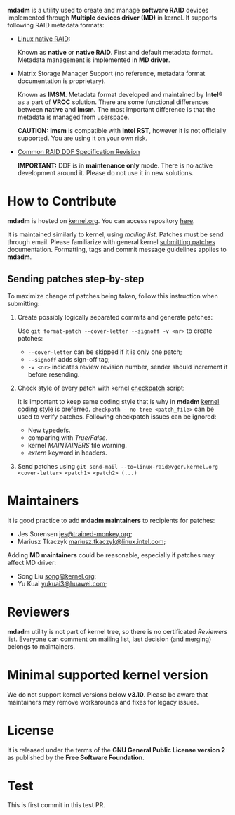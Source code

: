 **mdadm** is a utility used to create and manage **software RAID** devices implemented through
**Multiple devices driver (MD)** in kernel. It supports following RAID metadata formats:

* [Linux native RAID](https://raid.wiki.kernel.org/index.php/RAID_superblock_formats):

  Known as **native** or **native RAID**. First and default metadata format. Metadata management
  is implemented in **MD driver**.

* Matrix Storage Manager Support (no reference, metadata format documentation is proprietary).

  Known as **IMSM**. Metadata format developed and maintained by **Intel®** as a part of **VROC**
  solution. There are some functional differences between **native** and **imsm**. The most
  important difference is that the metadata is managed from userspace.

  **CAUTION:** **imsm** is compatible with **Intel RST**, however it is not officially supported.
  You are using it on your own risk.

* [Common RAID DDF Specification Revision](https://www.snia.org/sites/default/files/SNIA_DDF_Technical_Position_v2.0.pdf)

    **IMPORTANT:** DDF is in **maintenance only** mode. There is no active development around it.
    Please do not use it in new solutions.

# How to Contribute

 **mdadm** is hosted on [kernel.org](https://kernel.org/). You can access repository
[here](https://git.kernel.org/pub/scm/utils/mdadm/mdadm.git).

It is maintained similarly to kernel, using *mailing list*. Patches must be send through email.
Please familiarize with general kernel
[submitting patches](https://www.kernel.org/doc/html/v4.17/process/submitting-patches.html)
documentation. Formatting, tags and commit message guidelines applies to **mdadm**.

## Sending patches step-by-step

To maximize change of patches being taken, follow this instruction when submitting:

1. Create possibly logically separated commits and generate patches:

   Use ``git format-patch --cover-letter --signoff -v <nr>`` to create patches:
   * ``--cover-letter`` can be skipped if it is only one patch;
   * ``--signoff`` adds sign-off tag;
   * ``-v <nr>`` indicates review revision number, sender should increment it before resending.

2. Check style of every patch with kernel
   [checkpatch](https://docs.kernel.org/dev-tools/checkpatch.html) script:

   It is important to keep same coding style that is why in **mdadm**
   [kernel coding style](https://www.kernel.org/doc/html/v4.10/process/coding-style.html)
   is preferred. ``checkpath --no-tree <patch_file>`` can be used to verify patches.
   Following checkpatch issues can be ignored:
   - New typedefs.
   - comparing with *True/False*.
   - kernel *MAINTAINERS* file warning.
   - *extern* keyword in headers.

3. Send patches using ``git send-mail --to=linux-raid@vger.kernel.org <cover-letter> <patch1> <patch2> (...)``

# Maintainers

It is good practice to add **mdadm maintainers** to recipients for patches:

- Jes Sorensen <jes@trained-monkey.org>;
- Mariusz Tkaczyk <mariusz.tkaczyk@linux.intel.com>;

Adding **MD maintainers** could be reasonable, especially if patches may affect MD driver:

- Song Liu <song@kernel.org>;
- Yu Kuai <yukuai3@huawei.com>;

# Reviewers

**mdadm** utility is not part of kernel tree, so there is no certificated *Reviewers* list. Everyone
can comment on mailing list, last decision (and merging) belongs to maintainers.

# Minimal supported kernel version

We do not support kernel versions below **v3.10**. Please be aware that maintainers may remove
workarounds and fixes for legacy issues.

# License

It is released under the terms of the **GNU General Public License version 2** as published
by the **Free Software Foundation**.

# Test

This is first commit in this test PR.
